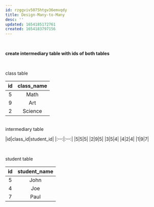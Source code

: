 ```yaml
---
id: rzggviv5075htgv36emvqdy
title: Design-Many-to-Many
desc: ''
updated: 1654185172761
created: 1654183797156
---
```

<br>

**create intermediary table with ids of both tables** 

<br>

class table

|id|class_name|
|:--:|:--:|
|5|Math|
|9|Art|
|2|Science|

<BR>
intermediary table

|id|class_id|student_id|
|:--:|:--:|
|5|5|5|
|2|9|5|
|3|5|4|
|4|2|4|
|1|9|7|

<br>


student table

|id|student_name|
|:--:|:--:|
|5|John|
|4|Joe|
|7|Paul|


